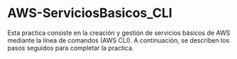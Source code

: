 # AWS-ServiciosBasicos_CLI
Esta practica consiste en la creación y gestión de servicios básicos de AWS mediante la línea de comandos (AWS CLI). A continuación, se describen los pasos seguidos para completar la practica.
